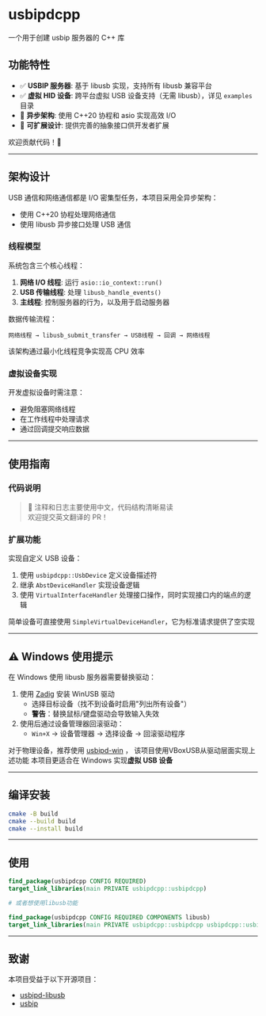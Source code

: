 # usbipdcpp

一个用于创建 usbip 服务器的 C++ 库

## 功能特性

- ✅ **USBIP 服务器**: 基于 libusb 实现，支持所有 libusb 兼容平台
- ✅ **虚拟 HID 设备**: 跨平台虚拟 USB 设备支持（无需 libusb），详见 `examples` 目录
- 🚀 **异步架构**: 使用 C++20 协程和 asio 实现高效 I/O
- 🧩 **可扩展设计**: 提供完善的抽象接口供开发者扩展

欢迎贡献代码！🚀

---

## 架构设计

USB 通信和网络通信都是 I/O 密集型任务，本项目采用全异步架构：
- 使用 C++20 协程处理网络通信
- 使用 libusb 异步接口处理 USB 通信

### 线程模型
系统包含三个核心线程：
1. **网络 I/O 线程**: 运行 `asio::io_context::run()`
2. **USB 传输线程**: 处理 `libusb_handle_events()`
3. **主线程**: 控制服务器的行为，以及用于启动服务器

数据传输流程：
```
网络线程 → libusb_submit_transfer → USB线程 → 回调 → 网络线程
```
该架构通过最小化线程竞争实现高 CPU 效率

### 虚拟设备实现
开发虚拟设备时需注意：
- 避免阻塞网络线程
- 在工作线程中处理请求
- 通过回调提交响应数据

---

## 使用指南

### 代码说明
> 📝 注释和日志主要使用中文，代码结构清晰易读  
> 欢迎提交英文翻译的 PR！

### 扩展功能
实现自定义 USB 设备：
1. 使用 `usbipdcpp::UsbDevice` 定义设备描述符
2. 继承 `AbstDeviceHandler` 实现设备逻辑
3. 使用 `VirtualInterfaceHandler` 处理接口操作，同时实现接口内的端点的逻辑

简单设备可直接使用 `SimpleVirtualDeviceHandler`，它为标准请求提供了空实现

---

## ⚠️ Windows 使用提示

在 Windows 使用 libusb 服务器需要替换驱动：
1. 使用 [Zadig](https://zadig.akeo.ie/) 安装 WinUSB 驱动
    - 选择目标设备（找不到设备时启用"列出所有设备"）
    - **警告**：替换鼠标/键盘驱动会导致输入失效
2. 使用后通过设备管理器回滚驱动：
    - `Win+X` → 设备管理器 → 选择设备 → 回滚驱动程序

对于物理设备，推荐使用 [usbipd-win](https://github.com/dorssel/usbipd-win) ，
该项目使用VBoxUSB从驱动层面实现上述功能 
本项目更适合在 Windows 实现**虚拟 USB 设备**

---

## 编译安装

```bash
cmake -B build
cmake --build build
cmake --install build
```

---

## 使用
```cmake
find_package(usbipdcpp CONFIG REQUIRED)
target_link_libraries(main PRIVATE usbipdcpp::usbipdcpp)

# 或者想使用libusb功能

find_package(usbipdcpp CONFIG REQUIRED COMPONENTS libusb)
target_link_libraries(main PRIVATE usbipdcpp::usbipdcpp usbipdcpp::usbipdcpp_libusb)
```

---

## 致谢
本项目受益于以下开源项目：
- [usbipd-libusb](https://github.com/raydudu/usbipd-libusb)
- [usbip](https://github.com/jiegec/usbip)